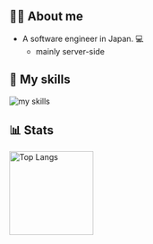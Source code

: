 ## 👦🏻 About me
- A software engineer in Japan. 💻
  - mainly server-side

## 🔨 My skills
<img alt="my skills" src="https://skillicons.dev/icons?theme=light&perline=8&i=ruby,rails,ts,js,nodejs,jest,react,vue,nextjs,vercel,aws,docker,github,githubactions" />

## 📊 Stats
<img alt="Top Langs" height="150px" src="https://github-readme-stats.vercel.app/api/top-langs/?username=dak2&layout=compact&show_icons=true&theme=tokyonight" />
